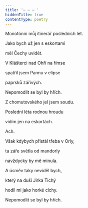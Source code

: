 ```yaml
---
title: '– – – '
hiddenTitle: true
contentType: poetry
---
```


Monotónní můj itinerář posledních let.

Jako bych už jen s eskortami

měl Čechy uvidět.

V Klášterci nad Ohří na římse

spatřil jsem Pannu v elipse

paprsků zářivých.

Nepomodlit se byl by hřích.

Z chomutovského jel jsem soudu.

Poslední léta rodnou hroudu

vidím jen na eskortách.

Ach.

Však kdybych přistál třeba v Orly,

ta záře světla od mandorly

navždycky by mě minula.

A úsměv taky neviděl bych,

který na duši Jirka Tichý

hodil mi jako horké cíchy.

Nepomodlit se byl by hřích.
